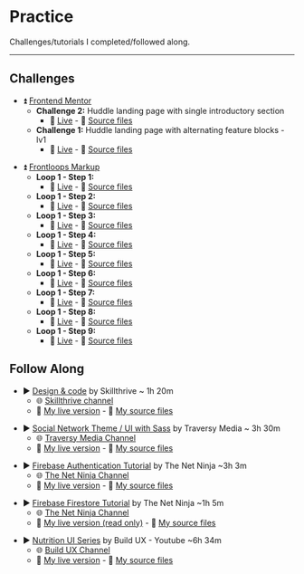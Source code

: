# Practice

Challenges/tutorials I completed/followed along.

-----------

## Challenges

+ :arrow_double_up: [Frontend Mentor](https://www.frontendmentor.io/challenges)
  + __Challenge 2:__ Huddle landing page with single introductory section
    + :green_heart: [Live](https://gabysantosw.github.io/practice/frontend-mentor-ch2/) - :file_folder: [Source files](https://github.com/gabysantosw/practice/tree/master/frontend-mentor-ch2)
  + __Challenge 1:__ Huddle landing page with alternating feature blocks - lv1
    + :green_heart: [Live](https://gabysantosw.github.io/practice/frontend-mentor-ch1/) - :file_folder: [Source files](https://github.com/gabysantosw/practice/tree/master/frontend-mentor-ch1)


- :arrow_double_up: [Frontloops Markup](https://frontloops.io/)
  - __Loop 1 - Step 1:__
    -  :green_heart: [Live](https://gabysantosw.github.io/practice/frontloops-markup/Loop1-Step1/assets/index.html) - :file_folder: [Source files](https://github.com/gabysantosw/practice/tree/master/frontloops-markup/Loop1-Step1/assets/)
  - __Loop 1 - Step 2:__
     -  :green_heart: [Live](https://gabysantosw.github.io/practice/frontloops-markup/Loop1-Step2/assets/index.html) - :file_folder: [Source files](https://github.com/gabysantosw/practice/tree/master/frontloops-markup/Loop1-Step2/assets/)
  - __Loop 1 - Step 3:__
     -  :green_heart: [Live](https://gabysantosw.github.io/practice/frontloops-markup/Loop1-Step3/assets/index.html) - :file_folder: [Source files](https://github.com/gabysantosw/practice/tree/master/frontloops-markup/Loop1-Step3/assets/)
  - __Loop 1 - Step 4:__
     -  :green_heart: [Live](https://gabysantosw.github.io/practice/frontloops-markup/Loop1-Step4/assets/index.html) - :file_folder: [Source files](https://github.com/gabysantosw/practice/tree/master/frontloops-markup/Loop1-Step4/assets/)
  - __Loop 1 - Step 5:__
     -  :green_heart: [Live](https://gabysantosw.github.io/practice/frontloops-markup/Loop1-Step5/assets/index.html) - :file_folder: [Source files](https://github.com/gabysantosw/practice/tree/master/frontloops-markup/Loop1-Step5/assets/)
  - __Loop 1 - Step 6:__
     -  :green_heart: [Live](https://gabysantosw.github.io/practice/frontloops-markup/Loop1-Step6/assets/index.html) - :file_folder: [Source files](https://github.com/gabysantosw/practice/tree/master/frontloops-markup/Loop1-Step2/assets/)
  - __Loop 1 - Step 7:__
     -  :green_heart: [Live](https://gabysantosw.github.io/practice/frontloops-markup/Loop1-Step7/assets/index.html) - :file_folder: [Source files](https://github.com/gabysantosw/practice/tree/master/frontloops-markup/Loop1-Step7/assets/)
  - __Loop 1 - Step 8:__
     -  :green_heart: [Live](https://gabysantosw.github.io/practice/frontloops-markup/Loop1-Step8/assets/index.html) - :file_folder: [Source files](https://github.com/gabysantosw/practice/tree/master/frontloops-markup/Loop1-Step8/assets/)
  - __Loop 1 - Step 9:__
     -  :green_heart: [Live](https://gabysantosw.github.io/practice/frontloops-markup/Loop1-Step9/assets/index.html) - :file_folder: [Source files](https://github.com/gabysantosw/practice/tree/master/frontloops-markup/Loop1-Step9/assets/)
  


## Follow Along

- :arrow_forward: [Design & code](https://www.youtube.com/watch?v=88-XCq0Tezg&list=PLW0RabRDhwwzLQfL8E9SIJtZioPAc8MPn) by Skillthrive ~ 1h 20m
  - :globe_with_meridians: [Skillthrive channel](https://www.youtube.com/channel/UCvHKiUI75ytqUcN851fRR2w/playlists)
  - :green_heart: [My live version](https://gabysantosw.github.io/practice/travely) - :file_folder: [My source files](https://github.com/gabysantosw/practice/tree/master/travely)

* :arrow_forward: [Social Network Theme / UI with Sass](https://www.youtube.com/playlist?list=PLillGF-Rfqba3xeEvDzIcUCxwMlGiewfV) by Traversy Media ~ 3h 30m
  * :globe_with_meridians: [Traversy Media Channel](https://www.youtube.com/user/TechGuyWeb/featured)
  * :green_heart: [My live version](https://gabysantosw.github.io/practice/social-network-ui/dist) - :file_folder: [My source files](https://github.com/gabysantosw/practice/tree/master/social-network-ui)

- :arrow_forward: [Firebase Authentication Tutorial](https://www.youtube.com/playlist?list=PL4cUxeGkcC9jUPIes_B8vRjn1_GaplOPQ) by The Net Ninja ~3h 3m
  - :globe_with_meridians: [The Net Ninja Channel](https://www.youtube.com/channel/UCW5YeuERMmlnqo4oq8vwUpg)
  - :green_heart: [My live version](https://gabysantosw.github.io/practice/firebase-authentication/) - :file_folder: [My source files](https://github.com/gabysantosw/practice/tree/master/firebase-authentication)

+ :arrow_forward: [Firebase Firestore Tutorial](https://www.youtube.com/playlist?list=PL4cUxeGkcC9itfjle0ji1xOZ2cjRGY_WB) by The Net Ninja ~1h 5m
  + :globe_with_meridians: [The Net Ninja Channel](https://www.youtube.com/channel/UCW5YeuERMmlnqo4oq8vwUpg)
  + :green_heart: [My live version (read only)](https://gabysantosw.github.io/practice/firebase-firestore/) - :file_folder: [My source files](https://github.com/gabysantosw/practice/tree/master/firebase-firestore)

* :arrow_forward: [Nutrition UI Series](https://www.youtube.com/watch?v=Z8LFbc3zFTE&list=PLKFUh46KjXESnnC7TZwd_qc-GwdPRiOnl) by Build UX - Youtube ~6h 34m
  * :globe_with_meridians: [Build UX Channel](https://www.youtube.com/channel/UCHTt4tr25_wdGiJQcKD8wzA)
  * :green_heart: [My live version](https://gabysantosw.github.io/practice/nutrition-ui/) - :file_folder: [My source files](https://github.com/gabysantosw/practice/tree/master/nutrition-ui)

